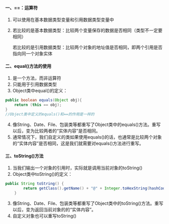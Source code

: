 #### 一、==：运算符

1. 可以使用在基本数据类型变量和引用数据类型变量中

2. 若比较的是基本数据类型：比较两个变量保存的数据是否相同（类型不一定要相同）

   若比较的是引用数据类型：比较两个对象的地址值是否相同，即两个引用是否指向同一个对象实体



#### 二、equal()方法的使用

1. 是一个方法，而非运算符
2. 只能用于引用数据类型
3. Object类中equal()的定义： 

```java
public boolean equals(Object obj){
    return (this == obj);
}
//Object类中定义的equals()和==的作用是一样的
```

4. 像String、Date、File、包装类等都重写了Object类中的equals()方法。重写以后，变为比较两者的“实体内容”是否相同。
5. 通常情况下，我们自定义的类如果使用equals()的话，也通常是比较两个对象的“实体内容”是否相同，这是我们就需要对equals()方法进行重写。



#### 三、toString()方法

1. 当我们输出一个对象的引用时，实际就是调用当前对象的toString()
2. Object类中toString()的定义：

```java
public String toString() {
        return getClass().getName() + "@" + Integer.toHexString(hashCode());
    }
```

3. 像String、Date、File、包装类等都重写了Object类中的toString()方法。重写以后，变为返回当前对象的的“实体内容”。
4. 自定义对象也可以重写toString()


